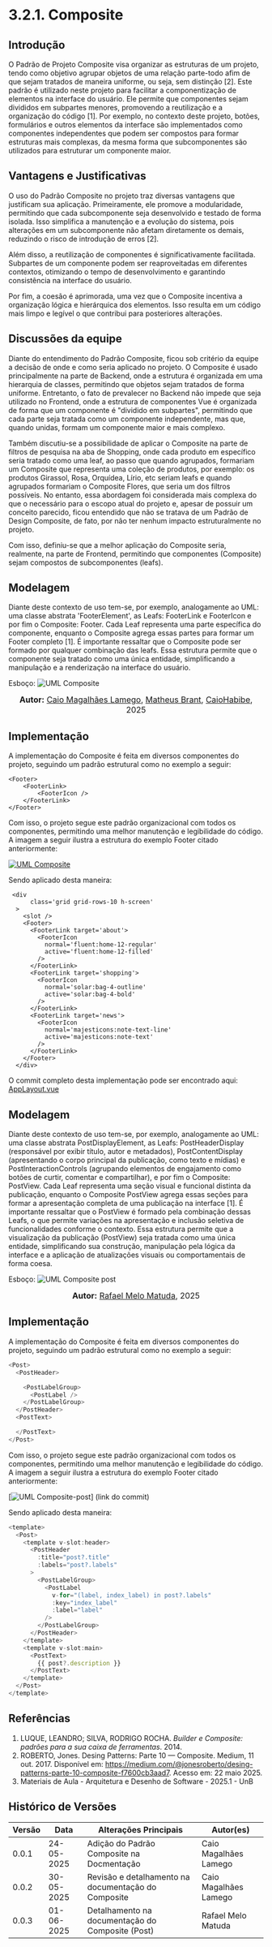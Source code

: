 # 3.2.1. Composite


## Introdução

O Padrão de Projeto Composite visa organizar as estruturas de um projeto, tendo como objetivo agrupar objetos de uma relação parte-todo afim de que sejam tratados de maneira uniforme, ou seja, sem distinção [2]. Este padrão é utilizado neste projeto para facilitar a componentização de elementos na interface do usuário. Ele permite que componentes sejam divididos em subpartes menores, promovendo a reutilização e a organização do código [1]. Por exemplo, no contexto deste projeto, botões, formulários e outros elementos da interface são implementados como componentes independentes que podem ser compostos para formar estruturas mais complexas, da mesma forma que subcomponentes são utilizados para estruturar um componente maior.    

## Vantagens e Justificativas

O uso do Padrão Composite no projeto traz diversas vantagens que justificam sua aplicação. Primeiramente, ele promove a modularidade, permitindo que cada subcomponente seja desenvolvido e testado de forma isolada. Isso simplifica a manutenção e a evolução do sistema, pois alterações em um subcomponente não afetam diretamente os demais, reduzindo o risco de introdução de erros [2].

Além disso, a reutilização de componentes é significativamente facilitada. Subpartes de um componente podem ser reaproveitadas em diferentes contextos, otimizando o tempo de desenvolvimento e garantindo consistência na interface do usuário.

Por fim, a coesão é aprimorada, uma vez que o Composite incentiva a organização lógica e hierárquica dos elementos. Isso resulta em um código mais limpo e legível o que contribui para posteriores alterações.

## Discussões da equipe

Diante do entendimento do Padrão Composite, ficou sob critério da equipe a decisão de onde e como seria aplicado no projeto. O Composite é usado principalmente na parte de Backend, onde a estrutura é organizada em uma hierarquia de classes, permitindo que objetos sejam tratados de forma uniforme. Entretanto, o fato de prevalecer no Backend não impede que seja utilizado no Frontend, onde a estrutura de componentes Vue é organizada de forma que um componente é "dividido em subpartes", permitindo que cada parte seja tratada como um componente independente, mas que, quando unidas, formam um componente maior e mais complexo.

Também discutiu-se a possibilidade de aplicar o Composite na parte de filtros de pesquisa na aba de Shopping, onde cada produto em específico seria tratado como uma leaf, ao passo que quando agrupados, formariam um Composite que representa uma coleção de produtos, por exemplo: os produtos Girassol, Rosa, Orquídea, Lírio, etc seriam leafs e quando agrupados formariam o Composite Flores, que seria um dos filtros possíveis. No entanto, essa abordagem foi considerada mais complexa do que o necessário para o escopo atual do projeto e, apesar de possuir um conceito parecido, ficou entendido que não se tratava de um Padrão de Design Composite, de fato, por não ter nenhum impacto estruturalmente no projeto.

Com isso, definiu-se que a melhor aplicação do Composite seria, realmente, na parte de Frontend, permitindo que componentes (Composite) sejam compostos de subcomponentes (leafs).

## Modelagem

Diante deste contexto de uso tem-se, por exemplo, analogamente ao UML: uma classe abstrata 'FooterElement', as Leafs: FooterLink e FooterIcon e por fim o Composite: Footer. Cada Leaf representa uma parte específica do componente, enquanto o Composite agrega essas partes para formar um Footer completo [1]. É importante ressaltar que o Composite pode ser formado por qualquer combinação das leafs. Essa estrutura permite que o componente seja tratado como uma única entidade, simplificando a manipulação e a renderização na interface do usuário.

Esboço:
![UML Composite](../../assets/compositeDiagram.png)

<font size="3"><p style="text-align: center"><b>Autor:</b> [Caio Magalhães Lamego](https://github.com/caiolamego), [Matheus Brant](https://github.com/MatheussBrant), [CaioHabibe](https://github.com/CaioHabibe), 2025 </p></font>

## Implementação
A implementação do Composite é feita em diversos componentes do projeto, seguindo um padrão estrutural como no exemplo a seguir:

```vue
<Footer>
    <FooterLink>
        <FooterIcon />
    </FooterLink>
</Footer>
```
Com isso, o projeto segue este padrão organizacional com todos os componentes, permitindo uma melhor manutenção e legibilidade do código. A imagem a seguir ilustra a estrutura do exemplo Footer citado anteriormente:

[![UML Composite](../../assets/FooterComposite.png)](https://github.com/UnBArqDsw2025-1-Turma02/2025.1-T02-G3_PlanteVcMesmo_Entrega_03/blob/dev/frontend/src/layouts/AppLayout.vue)

Sendo aplicado desta maneira:

```vue
 <div
      class='grid grid-rows-10 h-screen'
  >
    <slot />
    <Footer>
      <FooterLink target='about'>
        <FooterIcon
          normal='fluent:home-12-regular'
          active='fluent:home-12-filled'
        />
      </FooterLink>
      <FooterLink target='shopping'>
        <FooterIcon
          normal='solar:bag-4-outline'
          active='solar:bag-4-bold'
        />
      </FooterLink>
      <FooterLink target='news'>
        <FooterIcon
          normal='majesticons:note-text-line'
          active='majesticons:note-text'
        />
      </FooterLink>
    </Footer>
  </div>
```
O commit completo desta implementação pode ser encontrado aqui: [AppLayout.vue](https://github.com/UnBArqDsw2025-1-Turma02/2025.1-T02-G3_PlanteVcMesmo_Entrega_03/commit/304e3f4f1087c6e578c69702039e3648be0f9591)

## Modelagem
Diante deste contexto de uso tem-se, por exemplo, analogamente ao UML: uma classe abstrata PostDisplayElement, as Leafs: PostHeaderDisplay (responsável por exibir título, autor e metadados), PostContentDisplay (apresentando o corpo principal da publicação, como texto e mídias) e PostInteractionControls (agrupando elementos de engajamento como botões de curtir, comentar e compartilhar), e por fim o Composite: PostView. Cada Leaf representa uma seção visual e funcional distinta da publicação, enquanto o Composite PostView agrega essas seções para formar a apresentação completa de uma publicação na interface [1]. É importante ressaltar que o PostView é formado pela combinação dessas Leafs, o que permite variações na apresentação e inclusão seletiva de funcionalidades conforme o contexto. Essa estrutura permite que a visualização da publicação (PostView) seja tratada como uma única entidade, simplificando sua construção, manipulação pela lógica da interface e a aplicação de atualizações visuais ou comportamentais de forma coesa.

Esboço:
![UML Composite post](../../assets/postdiagram.png)

<font size="3"><p style="text-align: center"><b>Autor:</b> [Rafael Melo Matuda](https://github.com/rmatuda), 2025 </p></font>

## Implementação
A implementação do Composite é feita em diversos componentes do projeto, seguindo um padrão estrutural como no exemplo a seguir:
```ts
<Post>
  <PostHeader>

    <PostLabelGroup>
      <PostLabel />
    </PostLabelGroup>
  </PostHeader>
  <PostText>

  </PostText>
</Post>
```
Com isso, o projeto segue este padrão organizacional com todos os componentes, permitindo uma melhor manutenção e legibilidade do código. A imagem a seguir ilustra a estrutura do exemplo Footer citado anteriormente:

[![UML Composite-post](../../assets/postcomposite.png)]
(link do commit)

Sendo aplicado desta maneira:
```ts
<template>
  <Post>
    <template v-slot:header>
      <PostHeader
        :title="post?.title"
        :labels="post?.labels"
      >
        <PostLabelGroup>
          <PostLabel
            v-for="(label, index_label) in post?.labels"
            :key="index_label"
            :label="label"
          />
        </PostLabelGroup>
      </PostHeader>
    </template>
    <template v-slot:main>
      <PostText>
        {{ post?.description }}
      </PostText>
    </template>
  </Post>
</template>
```

## Referências

1. LUQUE, LEANDRO; SILVA, RODRIGO ROCHA. *Builder e Composite: padrões para a sua caixa de ferramentas*. 2014.
2. ROBERTO, Jones. Desing Patterns: Parte 10 — Composite. Medium, 11 out. 2017. Disponível em: <https://medium.com/@jonesroberto/desing-patterns-parte-10-composite-f7600cb3aad7>. Acesso em: 22 maio 2025.
3. Materiais de Aula - Arquitetura e Desenho de Software - 2025.1 - UnB


## Histórico de Versões

| Versão | Data       | Alterações Principais                             | Autor(es)        |
|--------|------------|---------------------------------------------------| ---------------- |
| 0.0.1  | 24-05-2025 | Adição do Padrão Composite na Docmentação         | Caio Magalhães Lamego
| 0.0.2  | 30-05-2025 | Revisão e detalhamento na documentação do Composite   | Caio Magalhães Lamego |
| 0.0.3  | 01-06-2025 | Detalhamento na documentação do Composite (Post)  | Rafael Melo Matuda |